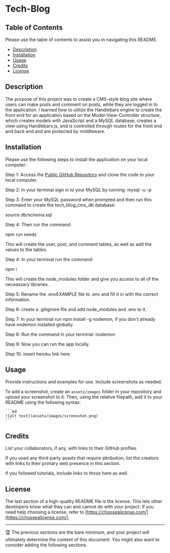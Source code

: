 # Tech-Blog

## Table of Contents

Please use the table of contents to assist you in navigating this README.

- [Description](#description)
- [Installation](#installation)
- [Usage](#usage)
- [Credits](#credits)
- [License](#license)

## Description

The purpose of this project was to create a CMS-style blog site where users can make posts and comment on posts, while they are logged in to the application. I learned how to utilize the Handlebars engine to create the front end for an application based on the Model-View-Controller structure, which creates models with JavaScript and a MySQL database, creates a view using Handlebars.js, and is controlled through routes for the front end and back end and are protected by middleware.

## Installation

Please use the following steps to install the application on your local computer:

Step 1: Access the [Public GitHub Repository](https://github.com/AlexandertheGreat491/Tech-Blog.git) and clone the code to your local computer.

Step 2: In your terminal sign in to your MySQL by running:
mysql -u <your username> -p

Step 3: Enter your MySQL password when prompted and then run this command to create the tech_blog_cms_db database:

source db/schema.sql

Step 4: Then run the command:

npm run seeds

This will create the user, post, and comment tables, as well as add the values to the tables.

Step 4: In your terminal run the command:

npm i

This will create the node_modules folder and give you access to all of the neceassary libraries.

Step 5: Rename the .envEXAMPLE file to .env and fill it in with the correct information.

Step 6: create a .gitignore file and add node_modules and .env to it.

Step 7: In your terminal run npm install -g nodemon, if you don't already have nodemon installed globally.

Step 8: Run the command in your terminal: nodemon

Step 9: Now you can run the app locally.

Step 10: insert heroku link here



## Usage

Provide instructions and examples for use. Include screenshots as needed.

To add a screenshot, create an `assets/images` folder in your repository and upload your screenshot to it. Then, using the relative filepath, add it to your README using the following syntax:

    ```md
    ![alt text](assets/images/screenshot.png)
    ```

## Credits

List your collaborators, if any, with links to their GitHub profiles.

If you used any third-party assets that require attribution, list the creators with links to their primary web presence in this section.

If you followed tutorials, include links to those here as well.

## License

The last section of a high-quality README file is the license. This lets other developers know what they can and cannot do with your project. If you need help choosing a license, refer to [https://choosealicense.com/](https://choosealicense.com/).

---

🏆 The previous sections are the bare minimum, and your project will ultimately determine the content of this document. You might also want to consider adding the following sections.

